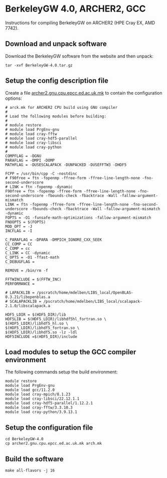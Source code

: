 # BerkeleyGW 4.0, ARCHER2, GCC

Instructions for compiling BerkeleyGW on ARCHER2 (HPE Cray EX, AMD 7742).

## Download and unpack software

Download the BerkeleyGW software from the website and then unpack:

```
tar -xvf BerkeleyGW-4.0.tar.gz
```

## Setup the config description file

Create a file [archer2.gnu.cpu.epcc.ed.ac.uk.mk](archer2.gnu.cpu.epcc.ed.ac.uk.mk) to contain the configuration options:

```
# arck.mk for ARCHER2 CPU build using GNU compiler
#
# Load the following modules before building:
#
# module restore
# module load PrgEnv-gnu
# module load cray-fftw
# module load cray-hdf5-parallel
# module load cray-libsci
# module load cray-python
#
COMPFLAG = -DGNU
PARAFLAG = -DMPI -DOMP
MATHFLAG = -DUSESCALAPACK -DUNPACKED -DUSEFFTW3 -DHDF5

FCPP = /usr/bin/cpp -C -nostdinc
# F90free = ftn -fopenmp -ffree-form -ffree-line-length-none -fno-second-underscore
# LINK = ftn -fopenmp -dynamic
F90free = ftn -fopenmp -ffree-form -ffree-line-length-none -fno-second-underscore -fbounds-check -fbacktrace -Wall -fallow-argument-mismatch 
LINK = ftn -fopenmp -ffree-form -ffree-line-length-none -fno-second-underscore -fbounds-check -fbacktrace -Wall -fallow-argument-mismatch -dynamic
FOPTS = -O1 -funsafe-math-optimizations -fallow-argument-mismatch
FNOOPTS = $(FOPTS)
MOD_OPT = -J
INCFLAG = -I

C_PARAFLAG = -DPARA -DMPICH_IGNORE_CXX_SEEK
CC_COMP = CC
C_COMP = cc
C_LINK = CC -dynamic
C_OPTS = -O1 -ffast-math
C_DEBUGFLAG =

REMOVE = /bin/rm -f

FFTWINCLUDE = $(FFTW_INC)
PERFORMANCE =

# LAPACKLIB = /pscratch/home/mdelben/LIBS_local/OpenBLAS-0.3.21/libopenblas.a 
# SCALAPACKLIB = /pscratch/home/mdelben/LIBS_local/scalapack-2.1.0/libscalapack.a

HDF5_LDIR = $(HDF5_DIR)/lib
HDF5LIB = $(HDF5_LDIR)/libhdf5hl_fortran.so \
$(HDF5_LDIR)/libhdf5_hl.so \
$(HDF5_LDIR)/libhdf5_fortran.so \
$(HDF5_LDIR)/libhdf5.so -lz -ldl
HDF5INCLUDE =$(HDF5_DIR)/include
```
## Load modules to setup the GCC compiler environment

The following commands setup the build environment:

```
module restore
module load PrgEnv-gnu
module load gcc/11.2.0
module load cray-mpich/8.1.23
module load cray-libsci/22.12.1.1
module load cray-hdf5-parallel/1.12.2.1
module load cray-fftw/3.3.10.3
module load cray-python/3.9.13.1
```

## Setup the configuration file

```
cd BerkeleyGW-4.0
cp archer2.gnu.cpu.epcc.ed.ac.uk.mk arch.mk
```

## Build the software

```
make all-flavors -j 16
```

